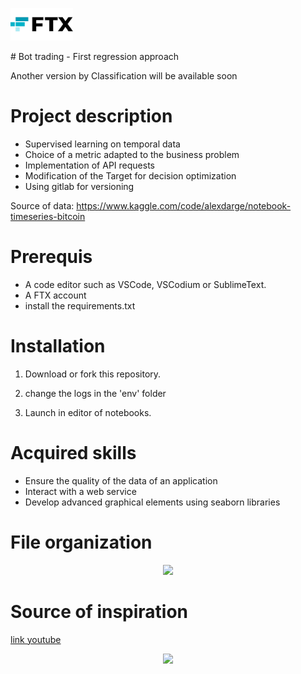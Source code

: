 
<p align="left" width="100%">
<img  src="./public/logo_ftx.png" width="100"/></p>
# Bot trading - First regression approach

Another version by Classification will be available soon


# Project description

* Supervised learning on temporal data
* Choice of a metric adapted to the business problem
* Implementation of API requests
* Modification of the Target for decision optimization
* Using gitlab for versioning

Source of data: <https://www.kaggle.com/code/alexdarge/notebook-timeseries-bitcoin>

# Prerequis
* A code editor such as VSCode, VSCodium or SublimeText.
* A FTX account
* install the requirements.txt


# Installation
1. Download or fork this repository.

2. change the logs in the 'env' folder

3. Launch in editor of notebooks.


# Acquired skills
- Ensure the quality of the data of an application
- Interact with a web service
- Develop advanced graphical elements using seaborn libraries


# File organization

<p align="center" width="100%">
<img  src="https://cdn.discordapp.com/attachments/949493355354677278/974403888851582976/unknown.png" width="600"/></p>

# Source of inspiration

<a href="https://www.youtube.com/watch?v=vg4zZCVALlE&list=FLdxr0fVp0MkVk6rl15SK9uQ&index=1&ab_channel=CryptoRobot">link youtube</a>
<p align="center" width="100%">
<a href="https://www.youtube.com/watch?v=vg4zZCVALlE&list=FLdxr0fVp0MkVk6rl15SK9uQ&index=1&ab_channel=CryptoRobot">
<img  src="https://editorial.fxstreet.com/miscelaneous/4J2EYZjfNknKGfb4Es8W8ZtuDZzDaaSE6ZXmzl2x/btc%20ta.png" width="400"/></a></p>

